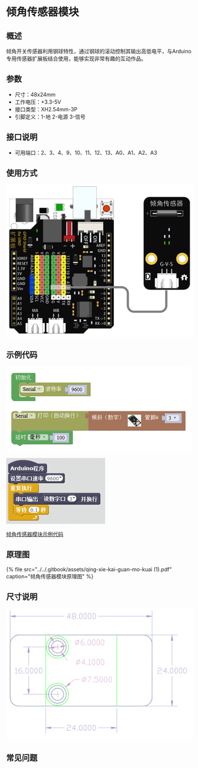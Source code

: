 # 倾角传感器模块

## 概述

倾角开关传感器利用钢球特性，通过钢球的滚动控制其输出高低电平，与Arduino专用传感器扩展板结合使用，能够实现非常有趣的互动作品。

## 参数

* 尺寸：48x24mm
* 工作电压：+3.3-5V
* 接口类型：XH2.54mm-3P
* 引脚定义：1-地 2-电源 3-信号

## 接口说明

* 可用端口：2、3、4、9、10、11、12、13、A0、A1、A2、A3

## 使用方式

![](../../.gitbook/assets/arduino-15.png)

## 示例代码

![](../../.gitbook/assets/arduino-87.png)

![](../../.gitbook/assets/arduino-46%20%281%29.png)

[倾角传感器模块示例代码](http://www.haohaodada.com/show.php?id=956409)

## 原理图

{% file src="../../.gitbook/assets/qing-xie-kai-guan-mo-kuai \(1\).pdf" caption="倾角传感器模块原理图" %}

## 尺寸说明

![](../../.gitbook/assets/arduino-01.png)

## 常见问题

